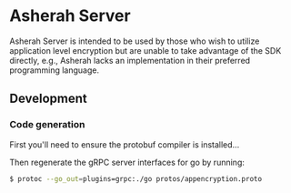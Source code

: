 # Asherah Server
Asherah Server is intended to be used by those who wish to utilize application level encryption but are unable to take advantage of the SDK directly, e.g., Asherah lacks an implementation in their preferred programming language.

## Development

### Code generation
First you'll need to ensure the protobuf compiler is installed...

Then regenerate the gRPC server interfaces for go by running:
```bash
$ protoc --go_out=plugins=grpc:./go protos/appencryption.proto
```
